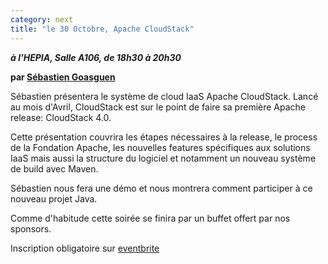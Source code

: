 ```yaml
---
category: next
title: "le 30 Octobre, Apache CloudStack"
---
```


***à l'HEPIA, Salle A106, de 18h30 à 20h30***

**par [Sébastien Goasguen](/jug/speakers.html?key=sebastiengoasguen)**

Sébastien présentera le système de cloud IaaS Apache CloudStack. Lancé au mois d'Avril, CloudStack est sur le point de faire sa première Apache release: CloudStack 4.0. 

Cette présentation couvrira les étapes nécessaires à la release, le process de la Fondation Apache, les nouvelles features spécifiques aux solutions IaaS mais aussi la structure du logiciel et notamment un nouveau système de build avec Maven. 

Sébastien nous fera une démo et nous montrera comment participer à ce nouveau projet Java.

Comme d'habitude cette soirée se finira par un buffet offert par nos sponsors.

Inscription obligatoire sur [eventbrite](http://www.eventbrite.com/event/4619392728)